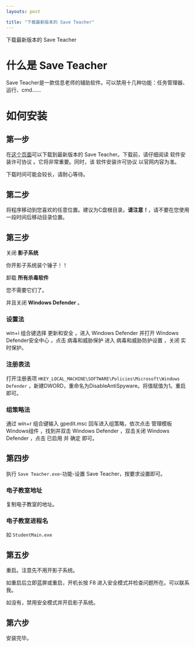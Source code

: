 ```yaml
---
layouts: post

title: "下载最新版本的 Save Teacher"
---
```


下载最新版本的 Save Teacher

# 什么是 Save Teacher

Save Teacher是一款信息老师的辅助软件。可以禁用十几种功能：任务管理器、运行、cmd……

# 如何安装

## 第一步

在[这个页面](/download/download)可以下载到最新版本的 Save Teacher。下载前，请仔细阅读 软件安装许可协议 。它将非常重要。同时，该 软件安装许可协议 以官网内容为准。



下载时间可能会较长，请耐心等待。

## 第二步

将程序移动到您喜欢的任意位置。建议为C盘根目录。**请注意！**，请不要在您使用一段时间后移动目录位置。

## 第三步

关闭 **影子系统**

你开影子系统装个锤子！！

卸载 **所有杀毒软件**

您不需要它们了。

并且关闭 **Windows Defender** 。

### 设置法

win+i 组合键选择 更新和安全 ，进入 Windows Defender 并打开 Windows Defender安全中心 ，点击 病毒和威胁保护 进入 病毒和威胁防护设置 ，关闭 实时保护。

### 注册表法

打开注册表项 `HKEY_LOCAL_MACHINE\SOFTWARE\Policies\Microsoft\Windows Defender` ，新建DWORD，重命名为DisableAntiSpyware。将值赋值为1。重启即可。

### 组策略法

通过 win+r 组合键输入 gpedit.msc 回车进入组策略，依次点击 管理模板  Windows组件 ，找到并双击 Windows Defender ，双击关闭 Windows Defender ，点击 已启用 并 确定 即可。

## 第四步

执行 `Save Teacher.exe`-功能-设置 Save Teacher，按要求设置即可。

### 电子教室地址

复制电子教室的地址。

### 电子教室进程名

如 `StudentMain.exe`

## 第五步

重启。注意先不用开影子系统。

如重启后立即蓝屏或重启，开机长按 F8 进入安全模式并检查问题所在。可以联系我。

如没有，禁用安全模式并开启影子系统。

## 第六步

安装完毕。
